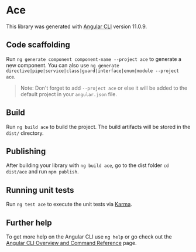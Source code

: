 # Ace

This library was generated with [Angular CLI](https://github.com/angular/angular-cli) version 11.0.9.

## Code scaffolding

Run `ng generate component component-name --project ace` to generate a new component. You can also use `ng generate directive|pipe|service|class|guard|interface|enum|module --project ace`.
> Note: Don't forget to add `--project ace` or else it will be added to the default project in your `angular.json` file. 

## Build

Run `ng build ace` to build the project. The build artifacts will be stored in the `dist/` directory.

## Publishing

After building your library with `ng build ace`, go to the dist folder `cd dist/ace` and run `npm publish`.

## Running unit tests

Run `ng test ace` to execute the unit tests via [Karma](https://karma-runner.github.io).

## Further help

To get more help on the Angular CLI use `ng help` or go check out the [Angular CLI Overview and Command Reference](https://angular.io/cli) page.
